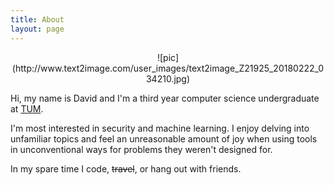 ```yaml
---
title: About
layout: page
---
```


<p align="center"> ![pic](http://www.text2image.com/user_images/text2image_Z21925_20180222_034210.jpg) </p>

Hi, my name is David and I'm a third year computer science undergraduate at [TUM](https://www.tum.de/nc/en/homepage/). 

I'm most interested in security and machine learning. I enjoy delving into unfamiliar topics and feel an unreasonable amount of joy when using tools in unconventional ways for problems they weren't designed for.

In my spare time I code, ~~travel~~, or hang out with friends.
